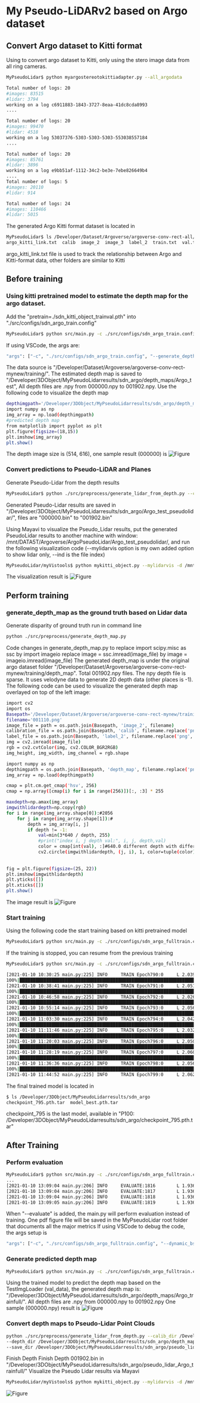 # My Pseudo-LiDARv2 based on Argo dataset

## Convert Argo dataset to Kitti format
Using to convert argo dataset to Kitti, only using the stero image data from all ring cameras.
```bash
MyPseudoLidar$ python myargostereotokittiadapter.py --all_argodata

Total number of logs: 20
#images: 83515
#lidar: 3794
working on a log c6911883-1843-3727-8eaa-41dc8cda8993
....

Total number of logs: 20
#images: 99470
#lidar: 4518
working on a log 53037376-5303-5303-5303-553038557184
....

Total number of logs: 20
#images: 85761
#lidar: 3896
working on a log e9bb51af-1112-34c2-be3e-7ebe826649b4
....
Total number of logs: 5
#images: 20110
#lidar: 914

Total number of logs: 24
#images: 110466
#lidar: 5015

```
The generated Argo Kitti format dataset is located in
```bash
MyPseudoLidar$ ls /Developer/Dataset/Argoverse/argoverse-conv-rect-all/training/
argo_kitti_link.txt  calib  image_2  image_3  label_2  train.txt  val.txt  velodyne
```
argo_kitti_link.txt file is used to track the relationship between Argo and Kitti-format data, other folders are similar to Kitti

## Before training
### Using kitti pretrained model to estimate the depth map for the argo dataset. 
Add the "pretrain=./sdn_kitti_object_trainval.pth" into "./src/configs/sdn_argo_train.config"
```bash
MyPseudoLidar$ python src/main.py -c ./src/configs/sdn_argo_train.config --generate_depth_map --dynamic_bs --data_tag Argo_test --argo
```
If using VSCode, the args are:
```bash
"args": ["-c", "./src/configs/sdn_argo_train.config", "--generate_depth_map", "--dynamic_bs", "--data_tag", "Argo_test", "--argo"],
```
The data source is "/Developer/Dataset/Argoverse/argoverse-conv-rect-mynew/training/". The estimated depth map is saved to "/Developer/3DObject/MyPseudoLidarresults/sdn_argo/depth_maps/Argo_test", All depth files are .npy from 000000.npy to 001902.npy.
Use the following code to visualize the depth map
```bash
depthimgpath='/Developer/3DObject/MyPseudoLidarresults/sdn_argo/depth_maps/Argo_test/000001.npy'
import numpy as np
img_array = np.load(depthimgpath)
#predicted depth map
from matplotlib import pyplot as plt
plt.figure(figsize=(18,15))
plt.imshow(img_array)
plt.show()
```
The depth image size is (514, 616), one sample result (000000) is
![Figure](figures/estimateddepth0beforetraining.png)

### Convert predictions to Pseudo-LiDAR and Planes
Generate Pseudo-Lidar from the depth results
```bash
MyPseudoLidar$ python ./src/preprocess/generate_lidar_from_depth.py --calib_dir /Developer/Dataset/Argoverse/argoverse-conv-rect-mynew/training/calib --depth_dir /Developer/3DObject/MyPseudoLidarresults/sdn_argo/depth_maps/Argo_test/ --save_dir /Developer/3DObject/MyPseudoLidarresults/sdn_argo/Argo_test_pseudolidar/
```
Generated Pseudo-Lidar results are saved in "/Developer/3DObject/MyPseudoLidarresults/sdn_argo/Argo_test_pseudolidar/", files are "000000.bin" to "001902.bin"

Using Mayavi to visualize the Pseudo_Lidar results, put the generated PseudoLidar results to another machine with window: /mnt/DATA5T/Argoverse/ArgoPseudoLidar/Argo_test_pseudolidar/, and run the following visualization code (--mylidarvis option is my own added option to show lidar only, --ind is the file index)
```bash
MyPseudoLidar/myVistools$ python mykitti_object.py --mylidarvis -d /mnt/DATA5T/Argoverse/ArgoPseudoLidar/Argo_test_pseudolidar/ --ind 10
```
The visualization result is
![Figure](figures/pseudolidarbeforetraining.png)

## Perform training
### generate_depth_map as the ground truth based on Lidar data
Generate disparity of ground truth run in command line 
```bash
python ./src/preprocess/generate_depth_map.py 
```
Code changes in generate_depth_map.py to replace import scipy.misc as ssc by import imageio replace image = ssc.imread(image_file) by image = imageio.imread(image_file)
The generated depth_map is under the original argo dataset folder "/Developer/Dataset/Argoverse/argoverse-conv-rect-mynew/training/depth_map". Total 001902.npy files. The npy depth file is sparse. It uses velodyne data to generate 2D depth data (other places is -1).
The following code can be used to visualize the generated depth map overlayed on top of the left image:
```bash
import cv2
import os
Basepath='/Developer/Dataset/Argoverse/argoverse-conv-rect-mynew/training/'
filename='001110.png'
image_file = path = os.path.join(Basepath, 'image_2', filename)
calibration_file = os.path.join(Basepath, 'calib', filename.replace('png', 'txt'))
label_file = os.path.join(Basepath, 'label_2', filename.replace('png', 'txt'))
img = cv2.imread(image_file)
rgb = cv2.cvtColor(img, cv2.COLOR_BGR2RGB)
img_height, img_width, img_channel = rgb.shape

import numpy as np
depthimgpath = os.path.join(Basepath, 'depth_map', filename.replace('png', 'npy'))
img_array = np.load(depthimgpath)

cmap = plt.cm.get_cmap('hsv', 256)
cmap = np.array([cmap(i) for i in range(256)])[:, :3] * 255

maxdepth=np.amax(img_array)
imgwithlidardepth=np.copy(rgb)
for i in range(img_array.shape[0]):#2056
    for j in range(img_array.shape[1]):#
        depth = img_array[i, j]
        if depth != -1:
            val=min(3*640 / depth, 255)
            #print("index i, j depth val:", i, j, depth,val)
            color = cmap[int(val), :]#640.0 different depth with different color
            cv2.circle(imgwithlidardepth, (j, i), 1, color=tuple(color), thickness=-1) #Thickness of -1 px will fill the circle shape by the specified color.
            
    
fig = plt.figure(figsize=(25, 22))
plt.imshow(imgwithlidardepth)
plt.yticks([])
plt.xticks([])
plt.show()
```
The image result is
![Figure](figures/lidardepthmaponimage.png)

### Start training
Using the following code the start training based on kitti pretrained model
```bash
MyPseudoLidar$ python src/main.py -c ./src/configs/sdn_argo_fulltrain.config --dynamic_bs --data_tag Argo_trainfull --argo
```
If the training is stopped, you can resume from the previous training
```bash
MyPseudoLidar$ python src/main.py -c ./src/configs/sdn_argo_fulltrain.config --dynamic_bs --resume /Developer/3DObject/MyPseudoLidarresults/sdn_argo/checkpoint_525.pth.tar --data_tag Argo_trainfull --argo

[2021-01-10 10:30:25 main.py:225] INFO     TRAIN Epoch790:0     L 2.039 RLI 4.239 RLO 0.127 ABS 0.038 SQ 0.631 DEL 0.970 DELQ 0.982 DELC 0.989
100%|████████████████████████████████████████████████████████████████████| 286/286 [08:16<00:00,  1.73s/it]
[2021-01-10 10:38:41 main.py:225] INFO     TRAIN Epoch791:0     L 2.051 RLI 4.240 RLO 0.128 ABS 0.038 SQ 0.624 DEL 0.969 DELQ 0.982 DELC 0.989
100%|████████████████████████████████████████████████████████████████████| 286/286 [08:16<00:00,  1.73s/it]
[2021-01-10 10:46:58 main.py:225] INFO     TRAIN Epoch792:0     L 2.026 RLI 4.210 RLO 0.127 ABS 0.038 SQ 0.622 DEL 0.970 DELQ 0.982 DELC 0.989
100%|████████████████████████████████████████████████████████████████████| 286/286 [08:16<00:00,  1.73s/it]
[2021-01-10 10:55:14 main.py:225] INFO     TRAIN Epoch793:0     L 2.056 RLI 4.254 RLO 0.128 ABS 0.038 SQ 0.634 DEL 0.969 DELQ 0.982 DELC 0.989
100%|████████████████████████████████████████████████████████████████████| 286/286 [08:16<00:00,  1.73s/it]
[2021-01-10 11:03:30 main.py:225] INFO     TRAIN Epoch794:0     L 2.042 RLI 4.251 RLO 0.128 ABS 0.038 SQ 0.636 DEL 0.969 DELQ 0.982 DELC 0.989
100%|████████████████████████████████████████████████████████████████████| 286/286 [08:16<00:00,  1.73s/it]
[2021-01-10 11:11:46 main.py:225] INFO     TRAIN Epoch795:0     L 2.032 RLI 4.223 RLO 0.127 ABS 0.038 SQ 0.622 DEL 0.969 DELQ 0.982 DELC 0.989
100%|████████████████████████████████████████████████████████████████████| 286/286 [08:16<00:00,  1.73s/it]
[2021-01-10 11:20:03 main.py:225] INFO     TRAIN Epoch796:0     L 2.050 RLI 4.257 RLO 0.128 ABS 0.038 SQ 0.631 DEL 0.969 DELQ 0.982 DELC 0.989
100%|████████████████████████████████████████████████████████████████████| 286/286 [08:16<00:00,  1.73s/it]
[2021-01-10 11:28:19 main.py:225] INFO     TRAIN Epoch797:0     L 2.060 RLI 4.249 RLO 0.128 ABS 0.038 SQ 0.628 DEL 0.969 DELQ 0.982 DELC 0.989
100%|████████████████████████████████████████████████████████████████████| 286/286 [08:16<00:00,  1.73s/it]
[2021-01-10 11:36:36 main.py:225] INFO     TRAIN Epoch798:0     L 2.056 RLI 4.241 RLO 0.127 ABS 0.038 SQ 0.624 DEL 0.969 DELQ 0.982 DELC 0.989
100%|████████████████████████████████████████████████████████████████████| 286/286 [08:16<00:00,  1.73s/it]
[2021-01-10 11:44:52 main.py:225] INFO     TRAIN Epoch799:0     L 2.062 RLI 4.262 RLO 0.128 ABS 0.038 SQ 0.630 DEL 0.969 DELQ 0.982 DELC 0.989
```
The final trained model is located in
```bash
$ ls /Developer/3DObject/MyPseudoLidarresults/sdn_argo
checkpoint_795.pth.tar  model_best.pth.tar
```
checkpoint_795 is the last model, available in "P100: /Developer/3DObject/MyPseudoLidarresults/sdn_argo/checkpoint_795.pth.tar"

## After Training
### Perform evaluation
```bash
MyPseudoLidar$ python src/main.py -c ./src/configs/sdn_argo_fulltrain.config --dynamic_bs --evaluate --data_tag Argo_trainfull --argo --resume /Developer/3DObject/MyPseudoLidarresults/sdn_argo/checkpoint_795.pth.tar
...
[2021-01-10 13:09:04 main.py:206] INFO     EVALUATE:1816        L 1.936 RLI 5.590 RLO 0.164 ABS 0.070 SQ 1.076 DEL 0.941 DELQ 0.968 DELC 0.981 Time:0.282
[2021-01-10 13:09:04 main.py:206] INFO     EVALUATE:1817        L 1.936 RLI 5.590 RLO 0.164 ABS 0.070 SQ 1.075 DEL 0.941 DELQ 0.968 DELC 0.981 Time:0.282
[2021-01-10 13:09:04 main.py:206] INFO     EVALUATE:1818        L 1.936 RLI 5.590 RLO 0.164 ABS 0.070 SQ 1.075 DEL 0.941 DELQ 0.968 DELC 0.981 Time:0.282
[2021-01-10 13:09:05 main.py:206] INFO     EVALUATE:1819        L 1.936 RLI 5.590 RLO 0.164 ABS 0.070 SQ 1.075 DEL 0.941 DELQ 0.968 DELC 0.981 Time:0.282
```
When "--evaluate" is added, the main.py will perform evaluation instead of training. One pdf figure file will be saved in the MyPseudoLidar root folder that documents all the major metrics
If using VSCode to debug the code, the args setup is
```bash
"args": ["-c", "./src/configs/sdn_argo_fulltrain.config", "--dynamic_bs", "--evaluate", "--resume", "/Developer/3DObject/MyPseudoLidarresults/sdn_argo/checkpoint_795.pth.tar", "--data_tag", "Argo_trainfull", "--argo"],
```

### Generate predicted depth map
```bash
MyPseudoLidar$ python src/main.py -c ./src/configs/sdn_argo_fulltrain.config --dynamic_bs --generate_depth_map --resume /Developer/3DObject/MyPseudoLidarresults/sdn_argo/checkpoint_795.pth.tar --data_tag Argo_trainfull --argo
```
Using the trained model to predict the depth map based on the TestImgLoader (val_data), the generated depth map is: "/Developer/3DObject/MyPseudoLidarresults/sdn_argo/depth_maps/Argo_trainfull/". All depth files are .npy from 000000.npy to 001902.npy
One sample (000000.npy) result is 
![Figure](figures/estimateddepth1aftertraining.png)


### Convert depth maps to Pseudo-Lidar Point Clouds
```bash
python ./src/preprocess/generate_lidar_from_depth.py --calib_dir /Developer/Dataset/Argoverse/argoverse-conv-rect-all/training/calib
--depth_dir /Developer/3DObject/MyPseudoLidarresults/sdn_argo/depth_maps/Argo_trainfull/
--save_dir /Developer/3DObject/MyPseudoLidarresults/sdn_argo/pseudo_lidar_Argo_trainfull/
```
Finish Depth Finish Depth 001902.bin in "/Developer/3DObject/MyPseudoLidarresults/sdn_argo/pseudo_lidar_Argo_trainfull/"
Visualize the Pseudo Lidar results via Mayavi
```bash
MyPseudoLidar/myVistools$ python mykitti_object.py --mylidarvis -d /mnt/DATA5T/Argoverse/ArgoPseudoLidar/pseudo_lidar_Argo_trainfull/ --ind 10
```
![Figure](figures/pseudolidaraftertraining.png)

